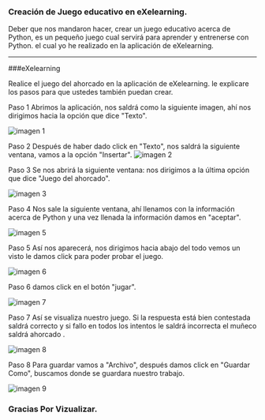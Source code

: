 ### Creación de Juego educativo en eXelearning.

Deber que nos mandaron hacer, crear un juego educativo acerca de Python, es un pequeño juego cual servirá para aprender y entrenerse con Python. el cual yo he realizado en la aplicación de eXelearning.

----
###eXelearning

Realice el juego del ahorcado en la aplicación de eXelearning. le explicare los pasos para que ustedes también puedan crear.

Paso 1
Abrimos la aplicación, nos saldrá como la siguiente imagen, ahí nos dirigimos hacia la opción que dice "Texto".

![imagen 1](https://user-images.githubusercontent.com/101210700/157307029-84bae029-5a84-4fef-820a-660cd9714d83.jpg)

Paso 2
Después de haber dado click en "Texto", nos saldrá la siguiente ventana, vamos a la opción "Insertar".
![imagen 2](https://user-images.githubusercontent.com/101210700/157307011-9d5394b5-49b5-4de1-bb81-345feec99b95.jpg)

Paso 3
Se nos abrirá la siguiente ventana: nos dirigimos a la última opción que dice "Juego del ahorcado".

![imagen 3](https://user-images.githubusercontent.com/101210700/157307015-76ff0bff-9366-411b-87c6-11508a9d96ae.jpg)

Paso 4
Nos sale la siguiente ventana, ahí llenamos con la información acerca de Python y una vez llenada la información damos en "aceptar".

![imagen 5](https://user-images.githubusercontent.com/101210700/157307019-09b20778-6b5d-4445-8f2a-50f54ac170f1.jpg)

Paso 5
Así nos aparecerá, nos dirigimos hacia abajo del todo vemos un visto le damos click para poder probar el juego.

![imagen 6](https://user-images.githubusercontent.com/101210700/157307021-18dee608-908b-45ed-9983-909a5ee29377.jpg)

Paso 6
damos click en el botón "jugar".

![imagen 7](https://user-images.githubusercontent.com/101210700/157307023-765b471e-890d-4596-a28c-61a769f8a310.jpg)

Paso 7 
Así se visualiza nuestro juego. Si la respuesta está bien contestada saldrá correcto y si fallo en todos los intentos le saldrá incorrecta el muñeco saldrá ahorcado .

![imagen 8](https://user-images.githubusercontent.com/101210700/157307026-d123fa00-3890-45e4-b405-d7eeb6bc53a4.jpg)
 
 Paso 8
Para guardar vamos a "Archivo", después damos click en "Guardar Como", buscamos donde se guardara nuestro trabajo.
 
 ![imagen 9](https://user-images.githubusercontent.com/101210700/157307028-86a53eec-0588-4cc7-a584-e5bdcbac026b.jpg)
 
### Gracias Por Vizualizar.
